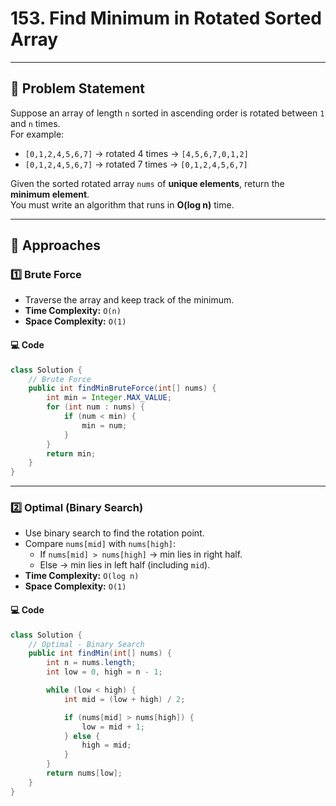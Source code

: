 # 153. Find Minimum in Rotated Sorted Array
---

## 📌 Problem Statement
Suppose an array of length `n` sorted in ascending order is rotated between `1` and `n` times.  
For example:
- `[0,1,2,4,5,6,7]` → rotated 4 times → `[4,5,6,7,0,1,2]`
- `[0,1,2,4,5,6,7]` → rotated 7 times → `[0,1,2,4,5,6,7]`

Given the sorted rotated array `nums` of **unique elements**, return the **minimum element**.  
You must write an algorithm that runs in **O(log n)** time.

---

## 🚀 Approaches

### 1️⃣ Brute Force
- Traverse the array and keep track of the minimum.
- **Time Complexity:** `O(n)`
- **Space Complexity:** `O(1)`

#### 💻 Code
```java
class Solution {
    // Brute Force
    public int findMinBruteForce(int[] nums) {
        int min = Integer.MAX_VALUE;
        for (int num : nums) {
            if (num < min) {
                min = num;
            }
        }
        return min;
    }
}
```

---

### 2️⃣ Optimal (Binary Search)
- Use binary search to find the rotation point.
- Compare `nums[mid]` with `nums[high]`:
  - If `nums[mid] > nums[high]` → min lies in right half.
  - Else → min lies in left half (including `mid`).
- **Time Complexity:** `O(log n)`
- **Space Complexity:** `O(1)`

#### 💻 Code
```java
class Solution {
    // Optimal - Binary Search
    public int findMin(int[] nums) {
        int n = nums.length;
        int low = 0, high = n - 1;

        while (low < high) {
            int mid = (low + high) / 2;

            if (nums[mid] > nums[high]) {
                low = mid + 1;
            } else {
                high = mid;
            }
        }
        return nums[low];
    }
}
```

